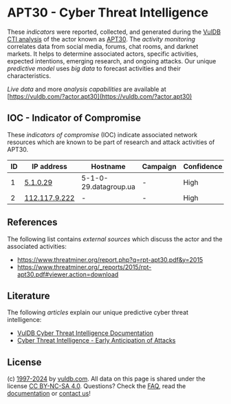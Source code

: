 # APT30 - Cyber Threat Intelligence

These _indicators_ were reported, collected, and generated during the [VulDB CTI analysis](https://vuldb.com/?kb.cti) of the actor known as [APT30](https://vuldb.com/?actor.apt30). The _activity monitoring_ correlates data from social media, forums, chat rooms, and darknet markets. It helps to determine associated actors, specific activities, expected intentions, emerging research, and ongoing attacks. Our unique _predictive model_ uses _big data_ to forecast activities and their characteristics.

_Live data_ and more _analysis capabilities_ are available at [https://vuldb.com/?actor.apt30](https://vuldb.com/?actor.apt30)

## IOC - Indicator of Compromise

These _indicators of compromise_ (IOC) indicate associated network resources which are known to be part of research and attack activities of APT30.

ID | IP address | Hostname | Campaign | Confidence
-- | ---------- | -------- | -------- | ----------
1 | [5.1.0.29](https://vuldb.com/?ip.5.1.0.29) | 5-1-0-29.datagroup.ua | - | High
2 | [112.117.9.222](https://vuldb.com/?ip.112.117.9.222) | - | - | High

## References

The following list contains _external sources_ which discuss the actor and the associated activities:

* https://www.threatminer.org/report.php?q=rpt-apt30.pdf&y=2015
* https://www.threatminer.org/_reports/2015/rpt-apt30.pdf#viewer.action=download

## Literature

The following _articles_ explain our unique predictive cyber threat intelligence:

* [VulDB Cyber Threat Intelligence Documentation](https://vuldb.com/?kb.cti)
* [Cyber Threat Intelligence - Early Anticipation of Attacks](https://www.scip.ch/en/?labs.20201022)

## License

(c) [1997-2024](https://vuldb.com/?kb.changelog) by [vuldb.com](https://vuldb.com/?kb.about). All data on this page is shared under the license [CC BY-NC-SA 4.0](https://creativecommons.org/licenses/by-nc-sa/4.0/). Questions? Check the [FAQ](https://vuldb.com/?kb.faq), read the [documentation](https://vuldb.com/?kb) or [contact us](https://vuldb.com/?contact)!
